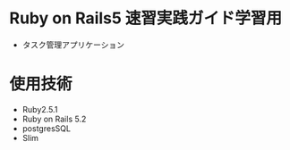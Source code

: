 # Ruby on Rails5 速習実践ガイド学習用

- タスク管理アプリケーション

# 使用技術
- Ruby2.5.1
- Ruby on Rails 5.2
- postgresSQL
- Slim
